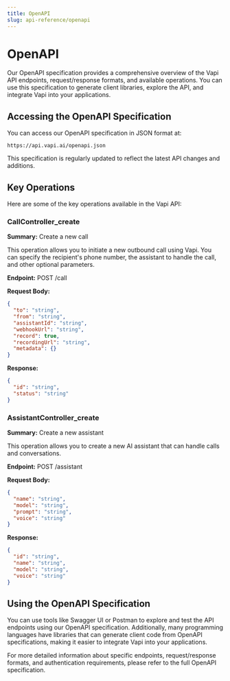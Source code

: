 ```yaml
---
title: OpenAPI
slug: api-reference/openapi
---
```


# OpenAPI

Our OpenAPI specification provides a comprehensive overview of the Vapi API endpoints, request/response formats, and available operations. You can use this specification to generate client libraries, explore the API, and integrate Vapi into your applications.

## Accessing the OpenAPI Specification

You can access our OpenAPI specification in JSON format at:

```
https://api.vapi.ai/openapi.json
```

This specification is regularly updated to reflect the latest API changes and additions.

## Key Operations

Here are some of the key operations available in the Vapi API:

### CallController_create

**Summary:** Create a new call

This operation allows you to initiate a new outbound call using Vapi. You can specify the recipient's phone number, the assistant to handle the call, and other optional parameters.

**Endpoint:** POST /call

**Request Body:**

```json
{
  "to": "string",
  "from": "string",
  "assistantId": "string",
  "webhookUrl": "string",
  "record": true,
  "recordingUrl": "string",
  "metadata": {}
}
```

**Response:**

```json
{
  "id": "string",
  "status": "string"
}
```

### AssistantController_create

**Summary:** Create a new assistant

This operation allows you to create a new AI assistant that can handle calls and conversations.

**Endpoint:** POST /assistant

**Request Body:**

```json
{
  "name": "string",
  "model": "string",
  "prompt": "string",
  "voice": "string"
}
```

**Response:**

```json
{
  "id": "string",
  "name": "string",
  "model": "string",
  "voice": "string"
}
```

## Using the OpenAPI Specification

You can use tools like Swagger UI or Postman to explore and test the API endpoints using our OpenAPI specification. Additionally, many programming languages have libraries that can generate client code from OpenAPI specifications, making it easier to integrate Vapi into your applications.

For more detailed information about specific endpoints, request/response formats, and authentication requirements, please refer to the full OpenAPI specification.